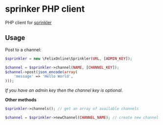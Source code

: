 # sprinker PHP client

PHP client for [sprinkler](https://github.com/FelixOnline/sprinkler)

## Usage

Post to a channel:

```php
$sprinkler = new \FelixOnline\Sprinkler(URL, [ADMIN_KEY]);

$channel = $sprinkler->channel(NAME, [CHANNEL_KEY]);
$channel->post(json_encode(array(
    'message' => 'Hello World',
)));
```

*If you have an admin key then the channel key is optional.*

**Other methods**

```php
$sprinkler->channels(); // get an array of available channels

$channel = $sprinkler->newChannel(CHANNEL_NAME); // create new channel [requires admin key]
```
